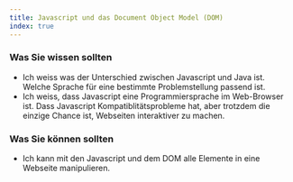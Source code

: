 ```yaml
--- 
title: Javascript und das Document Object Model (DOM)
index: true
---
```



### Was Sie wissen sollten
* Ich weiss was der Unterschied zwischen Javascript und Java ist. Welche Sprache für eine bestimmte Problemstellung passend ist.
* Ich weiss, dass Javascript eine Programmiersprache im Web-Browser ist. Dass Javascript Kompatiblitätsprobleme hat, aber trotzdem die einzige Chance ist, Webseiten interaktiver zu machen.

### Was Sie können sollten
* Ich kann mit den Javascript und dem DOM alle Elemente in eine Webseite manipulieren.
